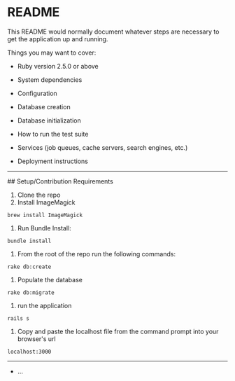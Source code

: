 # README

This README would normally document whatever steps are necessary to get the
application up and running.

Things you may want to cover:

* Ruby version 2.5.0 or above

* System dependencies

* Configuration

* Database creation

* Database initialization

* How to run the test suite

* Services (job queues, cache servers, search engines, etc.)

* Deployment instructions

<hr />
## Setup/Contribution Requirements

1. Clone the repo
1. Install ImageMagick
```
brew install ImageMagick
```
1. Run Bundle Install:
```
bundle install
```
1. From the root of the repo run the following commands:
```
rake db:create
```
1. Populate the database
```
rake db:migrate
```
1. run the application
```
rails s
```
1. Copy and paste the localhost file from the command prompt into your browser's url
```
localhost:3000
```
<hr />

* ...
